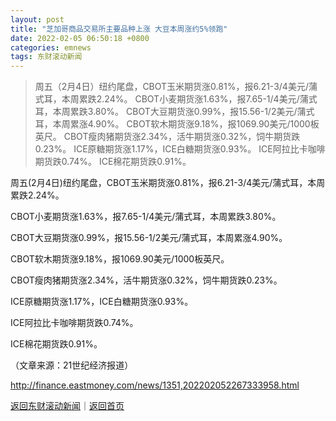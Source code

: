 ```yaml
---
layout: post
title: "芝加哥商品交易所主要品种上涨 大豆本周涨约5%领跑"
date: 2022-02-05 06:50:18 +0800
categories: emnews
tags: 东财滚动新闻
---
```

> 周五（2月4日）纽约尾盘，CBOT玉米期货涨0.81%，报6.21-3/4美元/蒲式耳，本周累跌2.24%。 CBOT小麦期货涨1.63%，报7.65-1/4美元/蒲式耳，本周累跌3.80%。 CBOT大豆期货涨0.99%，报15.56-1/2美元/蒲式耳，本周累涨4.90%。 CBOT软木期货涨9.18%，报1069.90美元/1000板英尺。 CBOT瘦肉猪期货涨2.34%，活牛期货涨0.32%，饲牛期货跌0.23%。 ICE原糖期货涨1.17%，ICE白糖期货涨0.93%。 ICE阿拉比卡咖啡期货跌0.74%。 ICE棉花期货跌0.91%。

<p>周五(2月4日)纽约尾盘，CBOT玉米期货涨0.81%，报6.21-3/4美元/蒲式耳，本周累跌2.24%。</p>
 <p>CBOT小麦期货涨1.63%，报7.65-1/4美元/蒲式耳，本周累跌3.80%。 </p>
 <p>CBOT大豆期货涨0.99%，报15.56-1/2美元/蒲式耳，本周累涨4.90%。</p>
 <p>CBOT软木期货涨9.18%，报1069.90美元/1000板英尺。</p>
 <p>CBOT瘦肉猪期货涨2.34%，活牛期货涨0.32%，饲牛期货跌0.23%。</p>
 <p>ICE原糖期货涨1.17%，ICE白糖期货涨0.93%。</p>
 <p>ICE阿拉比卡咖啡期货跌0.74%。 </p>
 <p>ICE棉花期货跌0.91%。</p><p class="em_media">（文章来源：21世纪经济报道）</p>

<http://finance.eastmoney.com/news/1351,202202052267333958.html>

[返回东财滚动新闻](//finews.withounder.com/emnews/)｜[返回首页](//finews.withounder.com/)